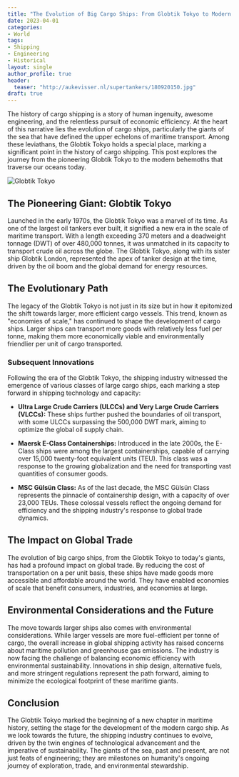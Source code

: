 ```yaml
---
title: "The Evolution of Big Cargo Ships: From Globtik Tokyo to Modern Giants"
date: 2023-04-01
categories:
- World
tags:
- Shipping
- Engineering
- Historical
layout: single
author_profile: true
header:
  teaser: "http://aukevisser.nl/supertankers/180920150.jpg"
draft: true
---
```


The history of cargo shipping is a story of human ingenuity, awesome engineering, and the relentless pursuit of economic efficiency. At the heart of this narrative lies the evolution of cargo ships, particularly the giants of the sea that have defined the upper echelons of maritime transport. Among these leviathans, the Globtik Tokyo holds a special place, marking a significant point in the history of cargo shipping. This post explores the journey from the pioneering Globtik Tokyo to the modern behemoths that traverse our oceans today.

![Globtik Tokyo](http://aukevisser.nl/supertankers/180920150.jpg)





## The Pioneering Giant: Globtik Tokyo

Launched in the early 1970s, the Globtik Tokyo was a marvel of its time. As one of the largest oil tankers ever built, it signified a new era in the scale of maritime transport. With a length exceeding 370 meters and a deadweight tonnage (DWT) of over 480,000 tonnes, it was unmatched in its capacity to transport crude oil across the globe. The Globtik Tokyo, along with its sister ship Globtik London, represented the apex of tanker design at the time, driven by the oil boom and the global demand for energy resources.

## The Evolutionary Path

The legacy of the Globtik Tokyo is not just in its size but in how it epitomized the shift towards larger, more efficient cargo vessels. This trend, known as "economies of scale," has continued to shape the development of cargo ships. Larger ships can transport more goods with relatively less fuel per tonne, making them more economically viable and environmentally friendlier per unit of cargo transported.

### Subsequent Innovations

Following the era of the Globtik Tokyo, the shipping industry witnessed the emergence of various classes of large cargo ships, each marking a step forward in shipping technology and capacity:

- **Ultra Large Crude Carriers (ULCCs) and Very Large Crude Carriers (VLCCs):** These ships further pushed the boundaries of oil transport, with some ULCCs surpassing the 500,000 DWT mark, aiming to optimize the global oil supply chain.

- **Maersk E-Class Containerships:** Introduced in the late 2000s, the E-Class ships were among the largest containerships, capable of carrying over 15,000 twenty-foot equivalent units (TEU). This class was a response to the growing globalization and the need for transporting vast quantities of consumer goods.

- **MSC Gülsün Class:** As of the last decade, the MSC Gülsün Class represents the pinnacle of containership design, with a capacity of over 23,000 TEUs. These colossal vessels reflect the ongoing demand for efficiency and the shipping industry's response to global trade dynamics.

## The Impact on Global Trade

The evolution of big cargo ships, from the Globtik Tokyo to today's giants, has had a profound impact on global trade. By reducing the cost of transportation on a per unit basis, these ships have made goods more accessible and affordable around the world. They have enabled economies of scale that benefit consumers, industries, and economies at large.

## Environmental Considerations and the Future

The move towards larger ships also comes with environmental considerations. While larger vessels are more fuel-efficient per tonne of cargo, the overall increase in global shipping activity has raised concerns about maritime pollution and greenhouse gas emissions. The industry is now facing the challenge of balancing economic efficiency with environmental sustainability. Innovations in ship design, alternative fuels, and more stringent regulations represent the path forward, aiming to minimize the ecological footprint of these maritime giants.

## Conclusion

The Globtik Tokyo marked the beginning of a new chapter in maritime history, setting the stage for the development of the modern cargo ship. As we look towards the future, the shipping industry continues to evolve, driven by the twin engines of technological advancement and the imperative of sustainability. The giants of the sea, past and present, are not just feats of engineering; they are milestones on humanity's ongoing journey of exploration, trade, and environmental stewardship.
